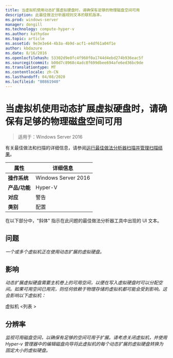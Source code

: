 ```yaml
---
title: 当虚拟机使用动态扩展虚拟硬盘时，请确保有足够的物理磁盘空间可用
description: 此最佳做法分析器规则文本的联机版本。
ms.prod: windows-server
manager: dongill
ms.technology: compute-hyper-v
ms.author: kathydav
ms.topic: article
ms.assetid: 9e3e3e64-4b3a-4b9d-acf1-e4df61a04f1e
author: kbdazure
ms.date: 8/16/2016
ms.openlocfilehash: 53302d9e8fc4f960f0a1744d4ebd274b936eac5f
ms.sourcegitcommit: b00d7c8968c4adc8f699dbee694afe6ed36bc9de
ms.translationtype: MT
ms.contentlocale: zh-CN
ms.lasthandoff: 04/08/2020
ms.locfileid: "80861940"
---
```

# <a name="ensure-sufficient-physical-disk-space-is-available-when-virtual-machines-use-dynamically-expanding-virtual-hard-disks"></a>当虚拟机使用动态扩展虚拟硬盘时，请确保有足够的物理磁盘空间可用

>适用于：Windows Server 2016

有关最佳做法和扫描的详细信息，请参阅[运行最佳做法分析器扫描并管理扫描结果](https://go.microsoft.com/fwlink/p/?LinkID=223177)。  
  
|属性|详细信息|  
|-|-|  
|**操作系统**|Windows Server 2016|  
|**产品/功能**|Hyper-V|  
|**对应**|警告|  
|**类别**|配置|  
  
在以下部分中，"斜体" 指示在此问题的最佳做法分析器工具中出现的 UI 文本。  
  
## <a name="issue"></a>问题  
*一个或多个虚拟机正在使用动态扩展的虚拟硬盘。*  
  
## <a name="impact"></a>影响  
*动态扩展虚拟硬盘需要主机卷上的可用空间，以便在写入虚拟硬盘时可以分配空间。如果可用空间已用完，则任何依赖于物理存储的虚拟机都可能会受到影响。这会影响以下虚拟机：*  
  
虚拟机 \<列表 >  
  
## <a name="resolution"></a>分辨率  
*监视可用磁盘空间，以确保有足够的空间可用于扩展。请考虑关闭虚拟机，并使用 Hyper-v 管理器中的编辑磁盘向导将此虚拟机的每个动态扩展的虚拟硬盘转换为固定大小的虚拟硬盘。*  
  


